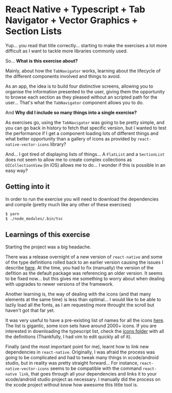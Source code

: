 # React Native + Typescript + Tab Navigator + Vector Graphics + Section Lists

Yup... you read that title correctly... starting to make the exercises a lot more difficult as I want to tackle more libraries commonly used.

So... __What is this exercise about?__

Mainly, about how the `TabNavigator` works, learning about the lifecycle of the different components involved and things to avoid.

As an app, the idea is to build four distinctive screens, allowing you to organise the information presented to the user, giving them the opportunity to browse each section as they pleased without an scripted path for the user... That's what the `TabNavigator` component allows you to do.

And __Why did I include so many things into a single exercise?__

As exercises go, using the `TabNavigator` was going to be pretty simple, and you can go back in history to fetch that specific version, but I wanted to test the performance if I get a component loading lots of different things and what better opportunity than a gallery of icons as provided by `react-native-vector-icons` library?

And... I got tired of displaying lists of things... A `FlatList` and a `SectionList` does not seem to allow me to create complex collections as `UICollectionView` (in iOS) allows me to do... I wonder if this is possible in an easy way?

## Getting into it

In order to run the exercise you will need to download the dependencies and compile (pretty much like any other of these exercises)

```sh
$ yarn
$ ./node_modules/.bin/tsc
```

## Learnings of this exercise

Starting the project was a big headache.

There was a release overnight of a new version of `react-native` and some of the type definitions rolled back to an earlier version causing the issues I describe [here](https://github.com/DefinitelyTyped/DefinitelyTyped/issues/21294). At the time, you had to fix (manually) the version of the defition as the default package was referencing an older version. It seems to be fixed now... but this gives me something to worry about when dealing with upgrades to newer versions of the framework.

Another learning is, the way of dealing with the icons (and that many elements at the same time) is less than optimal... I would like to be able to lazily load all the fonts, as I am requesting more throught the scroll but haven't got that far yet.

It was very useful to have a pre-existing list of names for all the icons [here](https://oblador.github.io/react-native-vector-icons/). The list is gigantic, some icon sets have around 2000+ icons. If you are interested in downloading the typescript list, check the [icons folder](./src/icons/) with all the definitions (Thankfully, I had vim to edit quickly all of it).

Finally (and the most important point for me), learnt how to link new dependencies in `react-native`. Originally, I was afraid the process was going to be complicated and had to tweak many things in xcode/android studio, but in reality was pretty straight forward... For instance, `react-native-vector-icons` seems to be compatible with the command `react-natve link`, that goes through all your dependencies and links it to your xcode/android studio project as necessary. I manually did the process on the xcode project without know how awesome this little tool is.